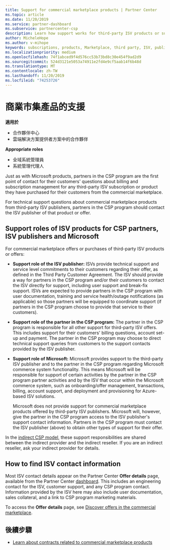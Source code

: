```yaml
---
title: Support for commercial marketplace products | Partner Center
ms.topic: article
ms.date: 11/20/2019
ms.service: partner-dashboard
ms.subservice: partnercenter-csp
description: Learn how support works for third-party ISV products or subscriptions purchased from the commercial marketplace by partners in the CSP program.
author: MicheleHope
ms.author: v-mihope
keywords: subscriptions, products, Marketplace, third party, ISV, publisher, support, CSP
ms.localizationpriority: medium
ms.openlocfilehash: 74f1abced9f4d576cc53b73bd8c30e454f9ad2d9
ms.sourcegitcommit: 524d3121e5053a74911e2fd4e9cf5aab14f6b48d
ms.translationtype: MT
ms.contentlocale: zh-TW
ms.lasthandoff: 11/20/2019
ms.locfileid: "74253726"
---
```

# <a name="support-for-commercial-marketplace-products"></a>商業市集產品的支援

**適用於**

- 合作夥伴中心
- 雲端解決方案提供者方案中的合作夥伴

**Appropriate roles**

- 全域系統管理員
- 系統管理代理人

Just as with Microsoft products, partners in the CSP program are the first point of contact for their customers' questions about billing and subscription management for any third-party ISV subscription or product they have purchased for their customers from the commercial marketplace.

For technical support questions about commercial marketplace products from third-party ISV publishers, partners in the CSP program should contact the ISV publisher of that product or offer.

## <a name="support-roles-of-isv-products-for-csp-partners-isv-publishers-and-microsoft"></a>Support roles of ISV products for CSP partners, ISV publishers and Microsoft

For commercial marketplace offers or purchases of third-party ISV products or offers:

- **Support role of the ISV publisher:** ISVs provide technical support and service level commitments to their customers regarding their offer, as defined in the Third Party Customer Agreement. The ISV should provide a way for partners in the CSP program and/or their customers to contact the ISV directly for support, including user support and break-fix support. ISVs are expected to provide partners in the CSP program with user documentation, training and service health/outage notifications (as applicable) so those partners will be equipped to coordinate support (if partners in the CSP program choose to provide that service to their customers).

- **Support role of the partner in the CSP program:** The partner in the CSP program is responsible for all other support for third-party ISV offers. This includes support for their customers' billing questions, account set-up and payment. The partner in the CSP program may choose to direct technical support queries from customers to the support contacts provided by the ISV publisher.

- **Support role of Microsoft:** Microsoft provides support to the third-party ISV publisher and to the partner in the CSP program regarding Microsoft commerce system functionality. This means Microsoft will be responsible for support of certain activities by the partner in the CSP program partner activities and by the ISV that occur within the Microsoft commerce system, such as onboarding/offer management, transactions, billing, account support, and deployment and provisioning for Azure-based ISV solutions.

    Microsoft does not provide support for commercial marketplace products offered by third-party ISV publishers. Microsoft will, however, give the partner in the  CSP program access to the ISV publisher's support contact information. Partners in the CSP program must contact the ISV publisher (above) to obtain other types of support for their offer.

In the [indirect CSP model](csp-overview.md#indirect-model), these support responsibilities are shared between the indirect provider and the indirect reseller. If you are an indirect reseller, ask your indirect provider for details.

## <a name="how-to-find-isv-contact-information"></a>How to find ISV contact information

Most ISV contact details appear on the Partner Center **Offer details** page, available from the Partner Center [dashboard](https://partner.microsoft.com/dashboard). This includes an engineering contact for the ISV, customer support, and any CSP program contact. Information provided by the ISV here may also include user documentation, sales collateral, and a link to CSP program marketing materials.

To access the **Offer details** page, see [Discover offers in the commercial marketplace](csp-commercial-marketplace-discover.md#view-marketplace-offers-in-partner-center).

## <a name="next-steps"></a>後續步驟

- [Learn about contracts related to commercial marketplace products](csp-commercial-marketplace-contracting.md)
